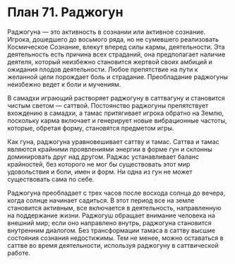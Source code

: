 # План 71. Раджогун

Раджогуна — это активность в сознании или активное сознание. Игрока, дошедшего до восьмого ряда, но не сумевшего реализовать Космическое Сознание, влекут вперед силы кармы, деятельности. Эта деятельность есть причина всех страданий, она предполагает наличие деятеля, который неизбежно становится жертвой своих амбиций и ожидания плодов деятельности. Любое препятствие на пути к желанной цели порождает боль и страдание. Преобладание раджогуны неизбежно ведет к боли и мучениям.

В самадхи играющий растворяет раджогуну в саттвагуну и становится чистым светом — саттвой. Постоянство раджогуны препятствует вхождению в самадхи, а тамас притягивает игрока обратно на Землю, поскольку карма включает и генерирует новые вибрационные частоты, которые, обретая форму, становятся предметом игры.

Как гуна, раджогуна уравновешивает саттву и тамас. Саттва и тамас являются крайними проявлениями энергии в форме гун и склонны доминировать друг над другом. Раджас устанавливает баланс крайностей, без которого не мог бы существовать этот мир удовольствия и боли, имен и форм. Ни одна из гун не может существовать сама по себе.

Раджогуна преобладает с трех часов после восхода солнца до вечера, когда солнце начинает садиться. В этот период все на земле становится активным, все включается в деятельность, направленную на поддержание жизни. Раджогуш обращает внимание человека на внешний мир; если оно направлено внутрь, раджогуна становится внутренним диалогом. Без трансформации тамаса в саттву высшие состояния сознания недостижимы. Тем не менее, можно оставаться в саттве во время деятельности, используя раджогуну в саттвической работе.

